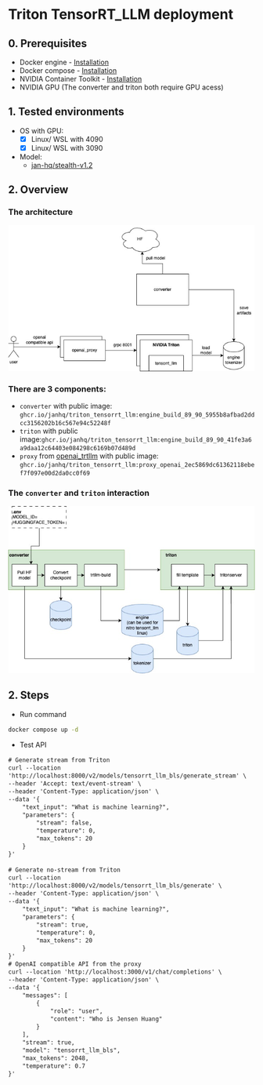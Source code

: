 # Triton TensorRT_LLM deployment

## 0. Prerequisites

- Docker engine - [Installation](https://docs.docker.com/engine/install/)
- Docker compose - [Installation](https://docs.docker.com/compose/install/)
- NVIDIA Container Toolkit - [Installation](https://docs.nvidia.com/datacenter/cloud-native/container-toolkit/latest/install-guide.html)
- NVIDIA GPU (The converter and triton both require GPU acess)

## 1. Tested environments

- OS with GPU:
  - [x] Linux/ WSL with 4090
  - [x] Linux/ WSL with 3090
- Model:
  - [jan-hq/stealth-v1.2](https://huggingface.co/jan-hq/stealth-v1.2)

## 2. Overview

### The architecture

![High level architecture](/assets/images/architecture.jpg)

### There are 3 components:

- `converter` with public image: `ghcr.io/janhq/triton_tensorrt_llm:engine_build_89_90_5955b8afbad2ddcc3156202b16c567e94c52248f`
- `triton` with public image:`ghcr.io/janhq/triton_tensorrt_llm:engine_build_89_90_41fe3a6a9daa12c64403e084298c6169b07d489d`
- `proxy` from [openai_trtllm](https://github.com/janhq/openai_trtllm) with public image: `ghcr.io/janhq/triton_tensorrt_llm:proxy_openai_2ec5869dc61362118ebef7f097e00d2da0cc0f69`

### The `converter` and `triton` interaction

![Compose flow](/assets/images/triton_tensorrtllm_compose.jpg)

## 2. Steps

- Run command

```bash
docker compose up -d
```

- Test API

```
# Generate stream from Triton
curl --location 'http://localhost:8000/v2/models/tensorrt_llm_bls/generate_stream' \
--header 'Accept: text/event-stream' \
--header 'Content-Type: application/json' \
--data '{
    "text_input": "What is machine learning?",
    "parameters": {
        "stream": false,
        "temperature": 0,
        "max_tokens": 20
    }
}'

# Generate no-stream from Triton
curl --location 'http://localhost:8000/v2/models/tensorrt_llm_bls/generate' \
--header 'Content-Type: application/json' \
--data '{
    "text_input": "What is machine learning?",
    "parameters": {
        "stream": true,
        "temperature": 0,
        "max_tokens": 20
    }
}'
# OpenAI compatible API from the proxy
curl --location 'http://localhost:3000/v1/chat/completions' \
--header 'Content-Type: application/json' \
--data '{
    "messages": [
        {
            "role": "user",
            "content": "Who is Jensen Huang"
        }
    ],
    "stream": true,
    "model": "tensorrt_llm_bls",
    "max_tokens": 2048,
    "temperature": 0.7
}'
```
